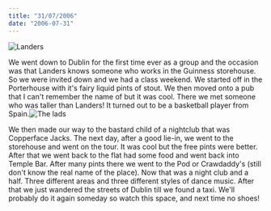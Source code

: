 ```yaml
---
title: "31/07/2006"
date: "2006-07-31"
---
```

![Landers](/images/dublin+2006+001.jpg "Small pints or big guy?")

We went down to Dublin for the first time ever as a group and the occasion was that Landers knows someone who works in the Guinness storehouse. So we were invited down and we had a class weekend. We started off in the Porterhouse with it's fairy liquid pints of stout. We then moved onto a pub that I can't remember the name of but it was cool. There we met someone who was taller than Landers! It turned out to be a basketball player from Spain.![The lads](/images/dublin+2006+017.jpg "Us outside the Guinness Storehouse")

We then made our way to the bastard child of a nightclub that was Copperface Jacks. The next day, after a good lie-in, we went to the storehouse and went on the tour. It was cool but the free pints were better. After that we went back to the flat had some food and went back into Temple Bar. After many pints there we went to the Pod or Crawdaddy's (still don't know the real name of the place). Now that was a night club and a half. Three different areas and three different styles of dance music. After that we just wandered the streets of Dublin till we found a taxi. We'll probably do it again someday so watch this space, and next time no shoes!